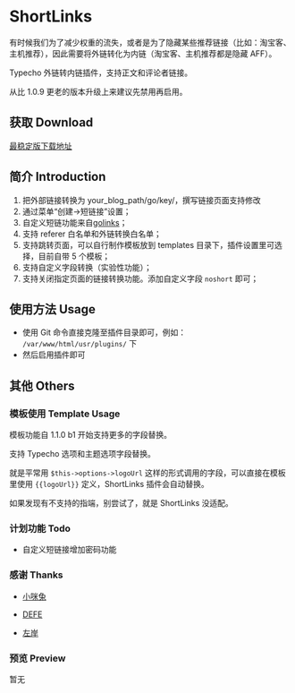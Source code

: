 # ShortLinks

有时候我们为了减少权重的流失，或者是为了隐藏某些推荐链接（比如：淘宝客、主机推荐），因此需要将外链转化为内链（淘宝客、主机推荐都是隐藏 AFF）。

Typecho 外链转内链插件，支持正文和评论者链接。

从比 1.0.9 更老的版本升级上来建议先禁用再启用。

## 获取 Download

[最稳定版下载地址](https://github.com/benzBrake/ShortLinks/releases/latest)

## 简介 Introduction

1. 把外部链接转换为 your_blog_path/go/key/，撰写链接页面支持修改
2. 通过菜单“创建->短链接”设置；
3. 自定义短链功能来自[golinks](http://defe.me/prg/429.html "golinks")；
4. 支持 referer 白名单和外链转换白名单；
5. 支持跳转页面，可以自行制作模板放到 templates 目录下，插件设置里可选择，目前自带 5 个模板；
6. 支持自定义字段转换（实验性功能）；
7. 支持关闭指定页面的链接转换功能。添加自定义字段 `noshort` 即可；

## 使用方法 Usage

- 使用 Git 命令直接克隆至插件目录即可，例如： `/var/www/html/usr/plugins/` 下
- 然后启用插件即可

## 其他 Others

### 模板使用 Template Usage

模板功能自 1.1.0 b1 开始支持更多的字段替换。

支持 Typecho 选项和主题选项字段替换。

就是平常用 `$this->options->logoUrl` 这样的形式调用的字段，可以直接在模板里使用 `{{logoUrl}}` 定义，ShortLinks 插件会自动替换。

如果发现有不支持的指端，别尝试了，就是 ShortLinks 没适配。

### 计划功能 Todo

- 自定义短链接增加密码功能

### 感谢 Thanks

- [小咪兔](http://forum.typecho.org/viewtopic.php?t=5576 "小咪兔")

- [DEFE](http://defe.me/prg/429.html "GoLinks")

- [左岸](https://www.zrahh.com/archives/451.html "左岸")

### 预览 Preview

暂无
